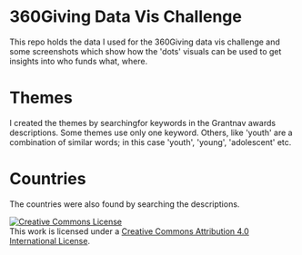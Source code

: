 # 360Giving Data Vis Challenge
This repo holds the data I used for the 360Giving data vis challenge and some screenshots which show how the 'dots' visuals can be used to get insights into who funds what, where.


# Themes
I created the themes by searchingfor keywords in the Grantnav awards descriptions. Some themes use only one keyword. Others, like 'youth' are a combination of similar words; in this case 'youth', 'young', 'adolescent' etc.


# Countries
The countries were also found by searching the descriptions.


<a rel="license" href="http://creativecommons.org/licenses/by/4.0/"><img alt="Creative Commons License" style="border-width:0" src="https://i.creativecommons.org/l/by/4.0/88x31.png" /></a><br />This work is licensed under a <a rel="license" href="http://creativecommons.org/licenses/by/4.0/">Creative Commons Attribution 4.0 International License</a>.
